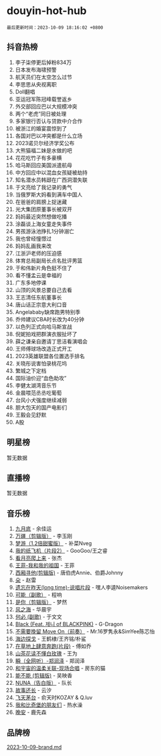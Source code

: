# douyin-hot-hub

`最后更新时间：2023-10-09 18:16:02 +0800`

## 抖音热榜

1. 李子柒停更后掉粉834万
1. 日本发布海啸预警
1. 航天员们在太空怎么过节
1. 李思思从央视离职
1. Doll翻唱
1. 亚运冠军陈冠峰载誉返乡
1. 外交部回应巴以大规模冲突
1. 两个“老虎”同日被处理
1. 多家银行否认与贷款中介合作
1. 被浙江的婚宴震惊到了
1. 各国对巴以冲突都是什么立场
1. 2023诺贝尔经济学奖公布
1. 大熊猫福二妹是水做的吧
1. 花花吃竹子有多豪横
1. 哈马斯回应美国派遣航母
1. 中方回应中以混血女孩疑被劫持
1. 知名潜水员韩颋在广西洞潜失联
1. 于文亮给了我记录的勇气
1. 当俄罗斯大妈看到满车中国人
1. 在爸爸的肩膀上捉迷藏
1. 光大集团原董事长被双开
1. 妈妈最近突然想做吃播
1. 涂磊谈上海女童走失事件
1. 男孩游泳池挣扎1分钟溺亡​​​
1. 我也曾经憧憬过
1. 妈妈乱画我来改
1. 江浙沪老师的压迫感
1. 体育总局副局长点名批评男篮
1. 于和伟新片角色挺不住了
1. 看不懂孟云是幸福的
1. 广东多地停课
1. 山顶的风景总要自己去看
1. 王志清任东航董事长
1. 唐山话正宗意大利口音
1. Angelababy缺席跑男特别季
1. 乔帅建议CBA时长改为40分钟
1. 以色列正式向哈马斯宣战
1. 倪妮拍戏把群演衣服扯坏了
1. 薛之谦亲自邀请丁思洁看演唱会
1. 王师傅球场改造正式开工
1. 2023英雄联盟各位置选手排名
1. 关晓彤说害怕录桃花坞
1. 繁城之下定档
1. 国际油价迎“血色助攻”
1. 李健太湖湾音乐节
1. 金晨喂范丞丞吃葡萄
1. 台风小犬强度继续减弱
1. 胆大包天的国产电影们
1. 王毅会见舒默
1. A股

## 明星榜

暂无数据

## 直播榜

暂无数据

## 音乐榜

1. [九月底](https://sf6-cdn-tos.douyinstatic.com/obj/tos-cn-ve-2774/oMfewG4PDTFhF8iz3OGQ7ABH5i6fCgnMaoCbzZ) - 余佳运
1. [万疆（剪辑版）](https://sf6-cdn-tos.douyinstatic.com/obj/tos-cn-ve-2774/ooG7oVgFlDTelKCjCsTTobQvbdtj1BBQXnfZd8) - 李玉刚
1. [梦游（1.2倍甜蜜版）](https://sf3-cdn-tos.douyinstatic.com/obj/tos-cn-ve-2774/o4gyAUm8hwufoEABmwVIiQtHsFuGzAEEWtNMzo) - 补菜Nveg
1. [我的纸飞机（片段2）](https://sf6-cdn-tos.douyinstatic.com/obj/tos-cn-ve-2774/oM2ZrKcg2CD5AeRB2gkeXOFB1IxAGJdZPazYHf) - GooGoo/王之睿
1. [看月亮爬上来](https://sf3-cdn-tos.douyinstatic.com/obj/tos-cn-ve-2774/356c324112764016b25295e535f2daf0) - 张杰
1. [王菲-我和我的祖国](https://sf6-cdn-tos.douyinstatic.com/obj/tos-cn-ve-2774/3ef0f373017541e18566595c96123cab) - 王菲
1. [西厢寻他(剪辑版)](https://sf3-cdn-tos.douyinstatic.com/obj/tos-cn-ve-2774/oUsAVfAQKlRNxEv5qxvIB8o5qmIWUcXbzJKJhw) - 唐伯虎Annie、伯爵Johnny
1. [朵](https://sf6-cdn-tos.douyinstatic.com/obj/tos-cn-ve-2774/932f5bdfcd7c47b880525e92ab8a4999) - 赵雷
1. [遗忘在昨天(long time)-说唱片段](https://sf6-cdn-tos.douyinstatic.com/obj/tos-cn-ve-2774/oIynqctDJIzUJY3Q2CeIFe5nA2gC7DS2bfZamd) - 嘿人李逵Noisemakers
1. [可能（副歌）](https://sf3-cdn-tos.douyinstatic.com/obj/tos-cn-ve-2774/cde1731888894259b333569393c2fb51) - 程响
1. [是你（剪辑版）](https://sf6-cdn-tos.douyinstatic.com/obj/tos-cn-ve-2774/46019dae783c4c969944217fe1cfafc4) - 梦然
1. [风之海](https://sf3-cdn-tos.douyinstatic.com/obj/tos-cn-ve-2774/oInqZ2gFbCQvB6wZNnZlJpBcfDBQ8t1e1XwYAi) - 华晨宇
1. [何必 (副歌)](https://sf3-cdn-tos.douyinstatic.com/obj/tos-cn-ve-2774/okuRVVnhXysQOM6IEAfyBsgzwvoF7Az6tNiWDB) - 于文文
1. [Black (Feat. 제니 of BLACKPINK)](https://sf6-cdn-tos.douyinstatic.com/obj/tos-cn-ve-2774/2eb92e2debbe4fe0a552bc099aef7f28) - G-Dragon
1. [不需要挽留 Move On（前奏）](https://sf3-cdn-tos.douyinstatic.com/obj/tos-cn-ve-2774/ooCBhgCCkF4nExzQL9WZSUbitfA8IsDkgQIYhe) - Mr.16罗隽永&SimYee陈芯怡
1. [海边探戈](https://sf6-cdn-tos.douyinstatic.com/obj/tos-cn-ve-2774/os9gE0VQCGqt6VQkZDyBBYvfSDY0QFe3vVmubn) - 王鹤棣/王齐铭/朴鲨
1. [在草地上肆意奔跑(片段)](https://sf6-cdn-tos.douyinstatic.com/obj/tos-cn-ve-2774/8831d494742f45dabdfa8adb8b817259) - 傅如乔
1. [山茶花读不懂白玫瑰](https://sf6-cdn-tos.douyinstatic.com/obj/tos-cn-ve-2774/osfn8B7DktrRHEPJgPCfDbw7QDQEkwC16BxZg9) - 王为
1. [瞬（全网听）-郑润泽](https://sf3-cdn-tos.douyinstatic.com/obj/tos-cn-ve-2774/o4Vb9eJZClCZTnRQYy0BRSeHGrDtrkrQgIBvQt) - 郑润泽
1. [和宇宙的温柔关联-现场合唱](https://sf3-cdn-tos.douyinstatic.com/obj/tos-cn-ve-2774/o0hONGDYQBgk0e5bqDeQOonVmncA6tC2nBwZLT) - 房东的猫
1. [能不能 (剪辑版)](https://sf6-cdn-tos.douyinstatic.com/obj/tos-cn-ve-2774/fc4a6c45b4a34277ba4088e1d7fdff98) - 吴映香
1. [NUNA（告白版）](https://sf3-cdn-tos.douyinstatic.com/obj/tos-cn-ve-2774/a65828cbd8ce41a78a430a58b49f4feb) - 队长
1. [故事还长](https://sf6-cdn-tos.douyinstatic.com/obj/tos-cn-ve-2774/30a26758c8594f0ab81ac675c33ee2c5) - 云汐
1. [飞天茅台](https://sf6-cdn-tos.douyinstatic.com/obj/tos-cn-ve-2774/o4GhTV5kIuMWmC2Ai1WzNglssgBfQaqQCSLxUU) - 俞天时KOZAY & Q.luv
1. [我和比奇堡的朋友们](https://sf6-cdn-tos.douyinstatic.com/obj/tos-cn-ve-2774/f0505db981ea4a6d91453a15924a82aa) - 热水澡
1. [晚安](https://sf6-cdn-tos.douyinstatic.com/obj/tos-cn-ve-2774/a724c5e224464218839820f4e4fd632f) - 鹿先森

## 品牌榜

[2023-10-09-brand.md](2023-10-09-brand.md)
